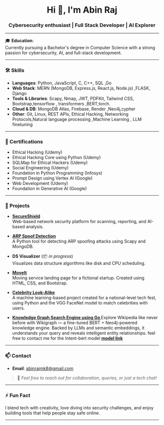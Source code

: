 <h1 align="center">Hi 👋, I'm Abin Raj</h1>
<h3 align="center">Cybersecurity enthusiast | Full Stack Developer | AI Explorer</h3>

---

🎓 **Education**:  
Currently pursuing a Bachelor's degree in Computer Science with a strong passion for cybersecurity, AI, and full-stack development.

---

### 🛠️ Skills

- **Languages**: Python, JavaScript, C, C++, SQL ,Go
- **Web Stack**: MERN (MongoDB, Express.js, React.js, Node.js)  ,FLASK, Django
- **Tools & Libraries**: Scapy, Nmap, JWT, PDFKit, Tailwind CSS, Bootstrap,tensorflow , transformers ,BERT,torch.
- **Cloud & DB**: MongoDB Atlas, Firebase, Render ,Neo4j,cypher 
- **Other**: Git, Linux, REST APIs, Ethical Hacking, Networking Protocols,Natural language processing ,Machine Learning , LLM finetuning

---

### 📜 Certifications

- Ethical Hacking (Udemy)  
- Ethical Hacking Core using Python (Udemy)  
- SQLMap for Ethical Hackers (Udemy)  
- Social Engineering (Udemy)  
- Foundation in Python Programming (Infosys)  
- Prompt Design using Vertex AI (Google)  
- Web Development (Udemy)  
- Foundation in Generative AI (Google)

---

### 🚀 Projects

- **[SecureShield](https://github.com/abinrajmk8/SecureShield)**  
  Web-based network security platform for scanning, reporting, and AI-based analysis.

- **[ARP Spoof Detection](https://github.com/abinrajmk8/ArpSpoofDetector)**  
  A Python tool for detecting ARP spoofing attacks using Scapy and MongoDB.

- **DS Visualizer** (📦 *in progress*)  
  Visualizes data structure algorithms like disk and CPU scheduling.

- **[MoveIt](https://github.com/abinrajmk8/moveit)**  
  Moving service landing page for a fictional startup. Created using HTML, CSS, and Bootstrap.

- **[Celebrity Look-Alike](https://github.com/abinrajmk8/celebrity-look-alike)**  
  A machine learning-based project created for a national-level tech fest, using Python and the VGG FaceNet model to match celebrities with users.

- **[Knowledge Graph Search Engine using Go ](https://github.com/abinrajmk8/wikigraph.git)**
    Explore Wikipedia like never before with Wikigraph — a fine-tuned BERT + Neo4j-powered knowledge engine.
    Backed by LLMs and semantic embeddings, it understands your query and reveals intelligent entity relationships.
    feel free to contact me for the Intent-bert model **[model link](https://huggingface.co/abinrajmk8/intent-bert)**

---

### 📫 Contact

- **Email**: abinrajmk8@gmail.com  

> 💬 *Feel free to reach out for collaboration, queries, or just a tech chat!*

---

### ⚡ Fun Fact

I blend tech with creativity, love diving into security challenges, and enjoy building tools that help people stay safe online.

---
